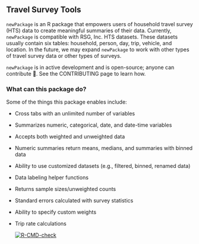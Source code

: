 ## Travel Survey Tools
`newPackage` is an R package that empowers users of household travel survey (HTS) data to create meaningful summaries of their data. Currently, `newPackage` is compatible with RSG, Inc. HTS datasets. These datasets usually contain six tables: household, person, day, trip, vehicle, and location. In the future, we may expand `newPackage` to work with other types of travel survey data or other types of surveys.

`newPackage` is in active development and is open-source; anyone can contribute 🤝. See the CONTRIBUTING page to learn how.

### What can this package do?
Some of the things this package enables include:
* Cross tabs with an unlimited number of variables 
* Summarizes numeric, categorical, date, and date-time variables
* Accepts both weighted and unweighted data
* Numeric summaries return means, medians, and summaries with binned data
* Ability to use customized datasets (e.g., filtered, binned, renamed data)
* Data labeling helper functions
* Returns sample sizes/unweighted counts
* Standard errors calculated with survey statistics
* Ability to specify custom weights
* Trip rate calculations

  <!-- badges: start -->
  [![R-CMD-check](https://github.com/RSGInc/rsgSurveyTools/actions/workflows/R-CMD-check.yaml/badge.svg)](https://github.com/RSGInc/rsgSurveyTools/actions/workflows/R-CMD-check.yaml)
  <!-- badges: end -->
